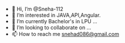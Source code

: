 - 👋 Hi, I’m @Sneha-112
- 👀 I’m interested in JAVA,API,Angular.
- 🌱 I’m currently Bachelor's in LPU ...
- 💞️ I’m looking to collaborate on ...
- 📫 How to reach me snehad086@gmail.com

<!---
Sneha-112/Sneha-112 is a ✨ special ✨ repository because its `README.md` (this file) appears on your GitHub profile.
You can click the Preview link to take a look at your changes.
--->
